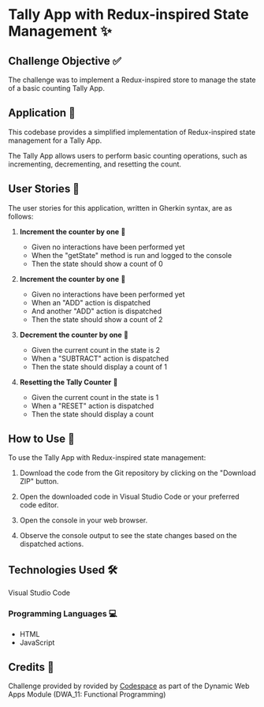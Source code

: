 # Tally App with Redux-inspired State Management ✨

## Challenge Objective ✅

The challenge was to implement a Redux-inspired store to manage the state of a basic counting Tally App.

## Application 📱

This codebase provides a simplified implementation of Redux-inspired state management for a Tally App.

The Tally App allows users to perform basic counting operations, such as incrementing, decrementing, and resetting the count.

## User Stories 📝

The user stories for this application, written in Gherkin syntax, are as follows:

1. **Increment the counter by one** 🔢

   - Given no interactions have been performed yet
   - When the "getState" method is run and logged to the console
   - Then the state should show a count of 0

2. **Increment the counter by one** 🔢

   - Given no interactions have been performed yet
   - When an "ADD" action is dispatched
   - And another "ADD" action is dispatched
   - Then the state should show a count of 2

3. **Decrement the counter by one** 🔢

   - Given the current count in the state is 2
   - When a "SUBTRACT" action is dispatched
   - Then the state should display a count of 1

4. **Resetting the Tally Counter** 🔄

   - Given the current count in the state is 1
   - When a "RESET" action is dispatched
   - Then the state should display a count

## How to Use 🚀

To use the Tally App with Redux-inspired state management:

1. Download the code from the Git repository by clicking on the "Download ZIP" button.

2. Open the downloaded code in Visual Studio Code or your preferred code editor.

3. Open the console in your web browser.

4. Observe the console output to see the state changes based on the dispatched actions.

## Technologies Used 🛠️

Visual Studio Code

### Programming Languages 💻

- HTML
- JavaScript

## Credits 👏

Challenge provided by rovided by [Codespace](https://www.codespace.co.za/) as part of the Dynamic Web Apps Module (DWA_11: Functional Programming)
